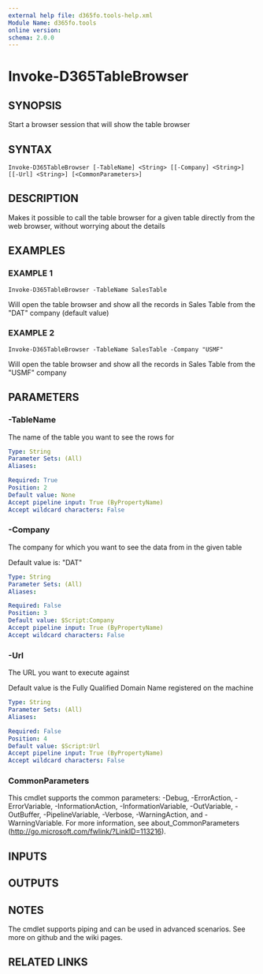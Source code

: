 ```yaml
---
external help file: d365fo.tools-help.xml
Module Name: d365fo.tools
online version:
schema: 2.0.0
---
```


# Invoke-D365TableBrowser

## SYNOPSIS
Start a browser session that will show the table browser

## SYNTAX

```
Invoke-D365TableBrowser [-TableName] <String> [[-Company] <String>] [[-Url] <String>] [<CommonParameters>]
```

## DESCRIPTION
Makes it possible to call the table browser for a given table directly from the web browser, without worrying about the details

## EXAMPLES

### EXAMPLE 1
```
Invoke-D365TableBrowser -TableName SalesTable
```

Will open the table browser and show all the records in Sales Table from the "DAT" company (default value)

### EXAMPLE 2
```
Invoke-D365TableBrowser -TableName SalesTable -Company "USMF"
```

Will open the table browser and show all the records in Sales Table from the "USMF" company

## PARAMETERS

### -TableName
The name of the table you want to see the rows for

```yaml
Type: String
Parameter Sets: (All)
Aliases:

Required: True
Position: 2
Default value: None
Accept pipeline input: True (ByPropertyName)
Accept wildcard characters: False
```

### -Company
The company for which you want to see the data from in the given table

Default value is: "DAT"

```yaml
Type: String
Parameter Sets: (All)
Aliases:

Required: False
Position: 3
Default value: $Script:Company
Accept pipeline input: True (ByPropertyName)
Accept wildcard characters: False
```

### -Url
The URL you want to execute against

Default value is the Fully Qualified Domain Name registered on the machine

```yaml
Type: String
Parameter Sets: (All)
Aliases:

Required: False
Position: 4
Default value: $Script:Url
Accept pipeline input: True (ByPropertyName)
Accept wildcard characters: False
```

### CommonParameters
This cmdlet supports the common parameters: -Debug, -ErrorAction, -ErrorVariable, -InformationAction, -InformationVariable, -OutVariable, -OutBuffer, -PipelineVariable, -Verbose, -WarningAction, and -WarningVariable.
For more information, see about_CommonParameters (http://go.microsoft.com/fwlink/?LinkID=113216).

## INPUTS

## OUTPUTS

## NOTES
The cmdlet supports piping and can be used in advanced scenarios.
See more on github and the wiki pages.

## RELATED LINKS
